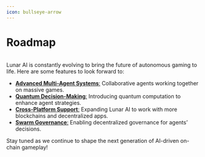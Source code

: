 ```yaml
---
icon: bullseye-arrow
---
```


# Roadmap

<figure><img src="../.gitbook/assets/gfhfgh.png" alt=""><figcaption></figcaption></figure>

Lunar AI is constantly evolving to bring the future of autonomous gaming to life. Here are some features to look forward to:

* [**Advanced Multi-Agent Systems**:](interactive-blocks.md) Collaborative agents working together on massive games.
* [**Quantum Decision-Making**:](interactive-blocks.md) Introducing quantum computation to enhance agent strategies.
* [**Cross-Platform Support**:](interactive-blocks.md) Expanding Lunar AI to work with more blockchains and decentralized apps.
* [**Swarm Governance**:](interactive-blocks.md) Enabling decentralized governance for agents’ decisions.

Stay tuned as we continue to shape the next generation of AI-driven on-chain gameplay!
